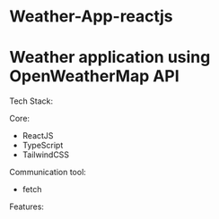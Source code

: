 # Weather-App-reactjs
<h1>Weather application using OpenWeatherMap API</h1>

<p>Tech Stack: 
  
  Core:
- ReactJS
- TypeScript
- TailwindCSS

Communication tool:
- fetch</p> 


Features:
